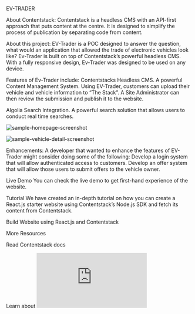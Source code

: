 EV-TRADER

About Contentstack: Contentstack is a headless CMS with an API-first approach that puts content at the centre. It is designed to simplify the process of publication by separating code from content.

About this project: EV-Trader is a POC designed to answer the question, what would an application that allowed the trade of electronic vehicles look like? Ev-Trader is built on top of Contentstack’s powerful headless CMS. With a fully responsive design, Ev-Trader was designed to be used on any device.

Features of Ev-Trader include:
Contentstacks Headless CMS. A powerful Content Management System. Using EV-Trader, customers can upload their vehicle and vehicle information to “The Stack”. A Site Administrator can then review the submission and publish it to the website.   

Algolia Search Integration. A powerful search solution that allows users to conduct real time searches.

![sample-homepage-screenshot](https://user-images.githubusercontent.com/8973713/126819700-b3d9be19-bd3e-417f-9fe3-a9fb0cac2564.png)

![sample-vehicle-detail-screenshot](https://user-images.githubusercontent.com/8973713/126819735-bb82847f-1dfe-43e9-b83d-ed384edb4929.png)

Enhancements:
A developer that wanted to enhance the features of EV-Trader might consider doing some of the following:
Develop a login system that will allow authenticated access to customers. 
Develop an offer system that will allow those users to submit offers to the vehicle owner.

Live Demo
You can check the live demo to get first-hand experience of the website.

Tutorial
We have created an in-depth tutorial on how you can create a React.js starter website using Contentstack’s Node.js SDK and fetch its content from Contentstack.

Build Website using React.js and Contentstack

More Resources

Read Contentstack docs

Learn about ![React.js](https://reactjs.org/docs/getting-started.html)

 


